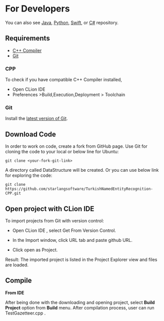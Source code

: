 For Developers
============
You can also see [Java](https://github.com/starlangsoftware/TurkishNamedEntityRecognition), [Python](https://github.com/starlangsoftware/TurkishNamedEntityRecognition-Py), [Swift](https://github.com/starlangsoftware/TurkishNamedEntityRecognition-Swift), or [C#](https://github.com/starlangsoftware/TurkishNamedEntityRecognition-CS) repository.

## Requirements
* [C++ Compiler](#cpp)
* [Git](#git)

### CPP
To check if you have compatible C++ Compiler installed,
* Open CLion IDE 
* Preferences >Build,Execution,Deployment > Toolchain  

### Git

Install the [latest version of Git](https://git-scm.com/book/en/v2/Getting-Started-Installing-Git).

## Download Code

In order to work on code, create a fork from GitHub page. 
Use Git for cloning the code to your local or below line for Ubuntu:

	git clone <your-fork-git-link>

A directory called DataStructure will be created. Or you can use below link for exploring the code:

	git clone https://github.com/starlangsoftware/TurkishNamedEntityRecognition-CPP.git

## Open project with CLion IDE

To import projects from Git with version control:

* Open CLion IDE , select Get From Version Control.

* In the Import window, click URL tab and paste github URL.

* Click open as Project.

Result: The imported project is listed in the Project Explorer view and files are loaded.


## Compile

**From IDE**

After being done with the downloading and opening project, select **Build Project** option from **Build** menu. After compilation process, user can run TestGazetteer.cpp .
